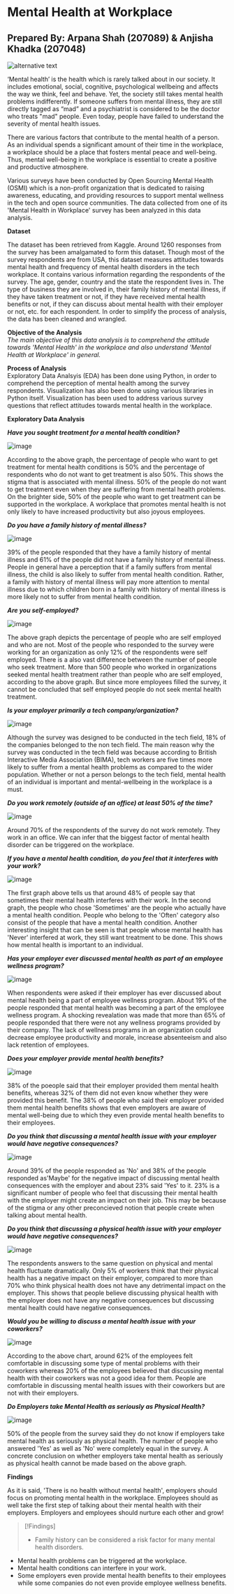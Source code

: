# Mental Health at Workplace
## Prepared By: Arpana Shah (207089) & Anjisha Khadka (207048)

![alternative text](https://cdn.pixabay.com/photo/2022/10/18/11/02/mood-7529905_1280.png)

‘Mental health’ is the health which is rarely talked about in our society. It includes emotional, social, cognitive, psychological wellbeing and affects the way we think, feel and behave. Yet, the society still takes mental health problems indifferently. If someone suffers from mental illness, they are still directly tagged as “mad” and a psychiatrist is considered to be the doctor who treats "mad" people. Even today, people have failed to understand the severity of mental health issues. 

There are various factors that contribute to the mental health of a person. As an individual spends a significant amount of their time in the workplace, a workplace should be a place that fosters mental peace and well-being. Thus, mental well-being in the workplace is essential to create a positive and productive atmosphere.

Various surveys have been conducted by Open Sourcing Mental Health (OSMI) which is a non-profit organization that is dedicated to raising awareness, educating, and providing resources to support mental wellness in the tech and open source communities. The data collected from one of its 'Mental Health in Workplace' survey has been analyzed in this data analysis.  

**Dataset**

The dataset has been retrieved from Kaggle. Around 1260 responses from the survey has been amalgamated to form this dataset. Though most of the survey respondents are from USA, this dataset measures attitudes towards mental health and frequency of mental health disorders in the tech workplace. It contains various information regarding the respondents of the survey. The age, gender, country and the state the respondent lives in. The type of business they are involved in, their family history of mental illness, if they have taken treatment or not, if they have received mental health benefits or not, if they can discuss about mental health with their employer or not, etc. for each respondent. In order to simplify the process of analysis, the data has been cleaned and wrangled. 

**Objective of the Analysis**
<br>
*The main objective of this data analysis is to comprehend the attitude towards 'Mental Health' in the workplace and also understand 'Mental Health at Workplace' in general.*

**Process of Analysis**
<br>
Exploratory Data Analsyis (EDA) has been done using Python, in order to comprehend the perception of mental health among the survey respondents. Visualization has also been done using various libraries in Python itself. Visualization has been used to address various survey questions that reflect attitudes towards mental health in the workplace. 

**Exploratory Data Analysis**

***Have you sought treatment for a mental health condition?***

![image](https://github.com/Arpanaaa/Arpana.github.io/assets/159395386/d86b6687-71f7-4016-bc3e-dbdeffeb072c)

According to the above graph, the percentage of people who want to get treatment for mental health conditions is 50% and the percentage of respondents who do not want to get treatment is also 50%. This shows the stigma that is associated with mental illness. 50% of the people do not want to get treatment even when they are suffering from mental health problems. On the brighter side, 50% of the people who want to get treatment can be supported in the workplace. A workplace that promotes mental health is not only likely to have increased productivity but also joyous employees. 

***Do you have a family history of mental illness?***

![image](https://github.com/Arpanaaa/Arpana.github.io/assets/159395386/5ef3b1ee-8301-4b95-97f9-8b99c9fcb767)

39% of the people responded that they have a family history of mental illness and 61% of the people did not have a family history of mental illness. People in general have a perception that if a family suffers from mental illness, the child is also likely to suffer from mental health condition. Rather, a family with history of mental illness will pay more attention to mental illness due to which children born in a family with history of mental illness is more likely not to suffer from mental health condition. 

***Are you self-employed?***

![image](https://github.com/Arpanaaa/Arpana.github.io/assets/159395386/0eb89587-c2b7-4d95-b3ee-8a49359ae636)

The above graph depicts the percentage of people who are self employed and who are not. Most of the people who responded to the survey were working for an organization as only 12% of the respondents were self employed. There is a also vast difference between the number of people who seek treatment. More than 500 people who worked in organizations seeked mental health treatment rather than people who are self employed, according to the above graph. But since more employees filled the survey, it cannot be concluded that self employed people do not seek mental health treatment. 

***Is your employer primarily a tech company/organization?***

![image](https://github.com/Arpanaaa/Arpana.github.io/assets/159395386/1d4f275c-a1cf-40c5-a3a9-32cdd6e24bf6)

Although the survey was designed to be conducted in the tech field, 18% of the companies belonged to the non tech field. The main reason why the survey was conducted in the tech field was because according to British Interactive Media Association (BIMA), tech workers are five times more likely to suffer from a mental health problems as compared to the wider population. Whether or not a person belongs to the tech field, mental health of an individual is important and mental-wellbeing in the workplace is a must.

***Do you work remotely (outside of an office) at least 50% of the time?***

![image](https://github.com/Arpanaaa/Arpana.github.io/assets/159395386/5d2a7bb0-0140-41b5-9de2-cfaa33c0ef59)

Around 70% of the respondents of the survey do not work remotely. They work in an office. We can infer that the biggest factor of mental health disorder can be triggered on the workplace. 

***If you have a mental health condition, do you feel that it interferes with your work?***

![image](https://github.com/Arpanaaa/Arpana.github.io/assets/159395386/f2808626-07d2-4d05-97de-616ff32d3b43)

The first graph above tells us that around 48% of people say that sometimes their mental health interferes with their work. In the second graph, the people who chose 'Sometimes' are the people who actually have a mental health condition. People who belong to the 'Often' category also consist of the people that have a mental health condition. Another interesting insight that can be seen is that people whose mental health has 'Never' interfered at work, they still want treatment to be done. This shows how mental health is important to an individual. 

***Has your employer ever discussed mental health as part of an employee wellness program?***

![image](https://github.com/Arpanaaa/Arpana.github.io/assets/159395386/4e064cf0-d712-47c1-874d-ecb2232635aa)

When respondents were asked if their employer has ever discussed about mental health being a part of employee wellness program. About 19% of the people responded that mental health was becoming a part of the employee wellness program. A shocking revealation was made that more than 65% of people responded that there were not any wellness programs provided by their company. The lack of wellness programs in an organization could decrease employee productivity and morale, increase absenteeism and also lack retention of employees. 

***Does your employer provide mental health benefits?***

![image](https://github.com/Arpanaaa/Arpana.github.io/assets/159395386/e3b7b906-b018-4aba-93eb-757012437c3c)

38% of the poeople said that their employer provided them mental health benefits, whereas 32% of them did not even know whether they were provided this benefit. The 38% of people who said their employer provided them mental health benefits shows that even employers are aware of mental well-being due to which they even provide mental health benefits to their employees. 

***Do you think that discussing a mental health issue with your employer would have negative consequences?***

![image](https://github.com/Arpanaaa/Arpana.github.io/assets/159395386/f3aecae7-a3b0-4b09-b286-61c3e9bcccab)

Around 39% of the people responded as 'No' and 38% of the people responded as'Maybe' for the negative impact of discussing mental health consequences with the employer and about 23% said 'Yes' to it. 23% is a significant number of people who feel that discussing their mental health with the employer might create an impact on their job. This may be because of the stigma or any other preconcieved notion that people create when talking about mental health. 

***Do you think that discussing a physical health issue with your employer would have negative consequences?***

![image](https://github.com/Arpanaaa/Arpana.github.io/assets/159395386/e89e448d-0719-4ca2-940d-523cf0a48deb)

The respondents answers to the same question on physical and mental health fluctuate dramatically. Only 5% of workers think that their physical health has a negative impact on their employer, compared to more than 70% who think physical health does not have any detrimental impact on the employer. This shows that people believe discussing physical health with the employer does not have any negative consequences but discussing mental health could have negative consequences. 

***Would you be willing to discuss a mental health issue with your coworkers?***

![image](https://github.com/Arpanaaa/Arpana.github.io/assets/159395386/4f745177-2b98-460c-899d-2ca599d5941b)

According to the above chart, around 62% of the employees felt comfortable in discussing some type of mental problems with their coworkers whereas 20% of the employees believed that discussing mental health with their coworkers was not a good idea for them. People are comfortable in discussing mental health issues with their coworkers but are not with their employers. 

***Do Employers take Mental Health as seriously as Physical Health?***

![image](https://github.com/Arpanaaa/Arpana.github.io/assets/159395386/13a17880-044d-4d70-90d3-9e41ecc5b53a)

50% of the people from the survey said they do not know if employers take mental health as seriously as physical health.  The number of people who answered 'Yes' as well as 'No' were completely equal in the survey. A concrete conclusion on whether employers take mental health as seriously as physical health cannot be made based on the above graph. 

**Findings**
<br>

As it is said, 'There is no health without mental health', employers should focus on promoting mental health in the workplace. Employees should as well take the first step of talking about their mental health with their employers. Employers and employees should nurture each other and grow! 



> [!Findings]
> * Family history can be considered a risk factor for many mental health disorders.
  * Mental health problems can be triggered at the workplace.
  * Mental health conditions can interfere in your work.
  * Some employers even provide mental health benefits to their employees while some companies do not even provide employee wellness benefits. 





































